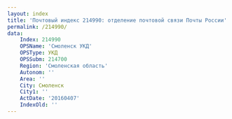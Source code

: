 ```yaml
---
layout: index
title: 'Почтовый индекс 214990: отделение почтовой связи Почты России'
permalink: /214990/
data:
    Index: 214990
    OPSName: 'Смоленск УКД'
    OPSType: УКД
    OPSSubm: 214700
    Region: 'Смоленская область'
    Autonom: ''
    Area: ''
    City: Смоленск
    City1: ''
    ActDate: '20160407'
    IndexOld: ''
---
```

